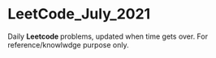 # LeetCode_July_2021

Daily <b> Leetcode </b> problems, updated when time gets over.
For reference/knowlwdge purpose only.
